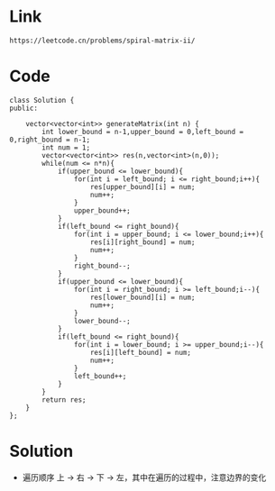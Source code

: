 # Link
    https://leetcode.cn/problems/spiral-matrix-ii/
# Code
    class Solution {
    public:

        vector<vector<int>> generateMatrix(int n) {
            int lower_bound = n-1,upper_bound = 0,left_bound = 0,right_bound = n-1;
            int num = 1;
            vector<vector<int>> res(n,vector<int>(n,0));
            while(num <= n*n){
                if(upper_bound <= lower_bound){
                    for(int i = left_bound; i <= right_bound;i++){
                        res[upper_bound][i] = num;
                        num++;
                    }
                    upper_bound++;
                }
                if(left_bound <= right_bound){
                    for(int i = upper_bound; i <= lower_bound;i++){
                        res[i][right_bound] = num;
                        num++;
                    }
                    right_bound--;
                }
                if(upper_bound <= lower_bound){
                    for(int i = right_bound; i >= left_bound;i--){
                        res[lower_bound][i] = num;
                        num++;
                    }
                    lower_bound--;
                }
                if(left_bound <= right_bound){
                    for(int i = lower_bound; i >= upper_bound;i--){
                        res[i][left_bound] = num;
                        num++;
                    }
                    left_bound++;
                }
            }
            return res;
        }
    };
# Solution
  * 遍历顺序 上 -> 右 -> 下 -> 左，其中在遍历的过程中，注意边界的变化
